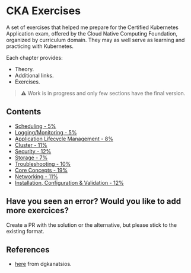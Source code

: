 # CKA Exercises
A set of exercises that helped me prepare for the Certified Kubernetes Application exam, offered by the Cloud Native Computing Foundation, organized by curriculum domain. They may as well serve as learning and practicing with Kubernetes.

Each chapter provides:
- Theory.
- Additional links.
- Exercises.

> ⚠️ Work is in progress and only few sections have the final version.

## Contents

- [Scheduling - 5%](docs/a.scheduling.md)
- [Logging/Monitoring - 5%](docs/b.logging_monitoring.md)
- [Application Lifecycle Management - 8%](docs/c.application_lifecycle_management.md)
- [Cluster - 11%](docs/d.cluster.md)
- [Security - 12%](docs/e.security.md)
- [Storage - 7%](docs/f.storage.md)
- [Troubleshooting - 10%](docs/g.troubleshooting.md)
- [Core Concepts - 19%](docs/h.core_concepts.md)
- [Networking - 11%](docs/i.networking.md)
- [Installation, Configuration & Validation - 12%](docs/j.installation_configuration_validation.md)

## Have you seen an error? Would you like to add more exercices?
Create a PR with the solution or the alternative, but please stick to the existing format.

## References
- [here](https://github.com/dgkanatsios/CKAD-exercises) from dgkanatsios.

